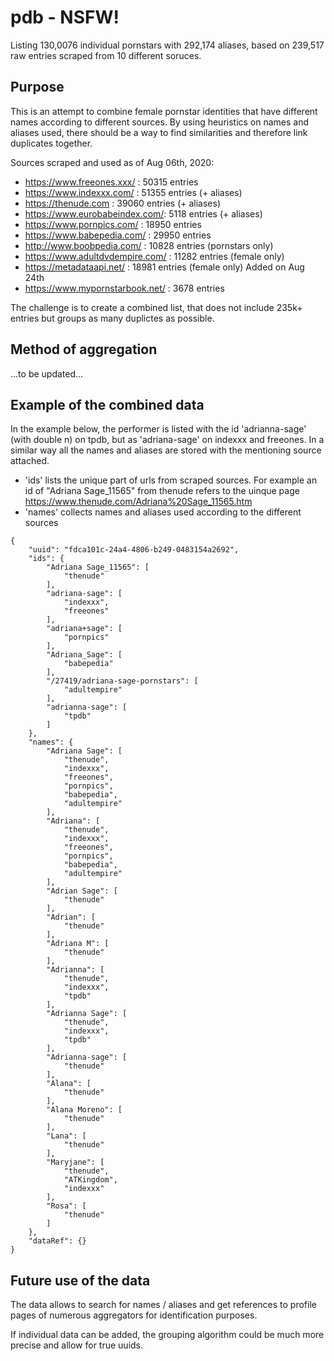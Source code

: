 # pdb - NSFW!
Listing 130,0076 individual pornstars with 292,174 aliases, based on 239,517 raw entries scraped from 10 different soruces.

## Purpose
This is an attempt to combine female pornstar identities that have different names according to different sources. By using heuristics on names and aliases used, there should be a way to find similarities and therefore link duplicates together.

Sources scraped and used as of Aug 06th, 2020:
- https://www.freeones.xxx/ : 50315 entries
- https://www.indexxx.com/ : 51355 entries (+ aliases)
- https://thenude.com : 39060 entries (+ aliases)
- https://www.eurobabeindex.com/: 5118 entries (+ aliases)
- https://www.pornpics.com/ : 18950 entries
- https://www.babepedia.com/ : 29950 entries
- http://www.boobpedia.com/ : 10828 entries (pornstars only)
- https://www.adultdvdempire.com/ : 11282 entries (female only)
- https://metadataapi.net/ : 18981 entries (female only)
Added on Aug 24th
- https://www.mypornstarbook.net/ : 3678 entries

The challenge is to create a combined list, that does not include 235k+ entries but groups as many duplictes as possible.

## Method of aggregation
...to be updated...

## Example of the combined data
In the example below, the performer is listed with the id 'adrianna-sage' (with double n) on tpdb, but as 'adriana-sage' on indexxx and freeones. In a similar way all the names and aliases are stored with the mentioning source attached. 

- 'ids' lists the unique part of urls from scraped sources. For example an id of "Adriana Sage_11565" from thenude refers to the uinque page https://www.thenude.com/Adriana%20Sage_11565.htm
- 'names' collects names and aliases used according to the different sources

```
{
	"uuid": "fdca101c-24a4-4806-b249-0483154a2692",
	"ids": {
		"Adriana Sage_11565": [
			"thenude"
		],
		"adriana-sage": [
			"indexxx",
			"freeones"
		],
		"adriana+sage": [
			"pornpics"
		],
		"Adriana_Sage": [
			"babepedia"
		],
		"/27419/adriana-sage-pornstars": [
			"adultempire"
		],
		"adrianna-sage": [
			"tpdb"
		]
	},
	"names": {
		"Adriana Sage": [
			"thenude",
			"indexxx",
			"freeones",
			"pornpics",
			"babepedia",
			"adultempire"
		],
		"Adriana": [
			"thenude",
			"indexxx",
			"freeones",
			"pornpics",
			"babepedia",
			"adultempire"
		],
		"Adrian Sage": [
			"thenude"
		],
		"Adrian": [
			"thenude"
		],
		"Adriana M": [
			"thenude"
		],
		"Adrianna": [
			"thenude",
			"indexxx",
			"tpdb"
		],
		"Adrianna Sage": [
			"thenude",
			"indexxx",
			"tpdb"
		],
		"Adrianna-sage": [
			"thenude"
		],
		"Alana": [
			"thenude"
		],
		"Alana Moreno": [
			"thenude"
		],
		"Lana": [
			"thenude"
		],
		"Maryjane": [
			"thenude",
			"ATKingdom",
			"indexxx"
		],
		"Rosa": [
			"thenude"
		]
	},
	"dataRef": {}
}
```

## Future use of the data
The data allows to search for names / aliases and get references to profile pages of numerous aggregators for identification purposes.

If individual data can be added, the grouping algorithm could be much more precise and allow for true uuids.
